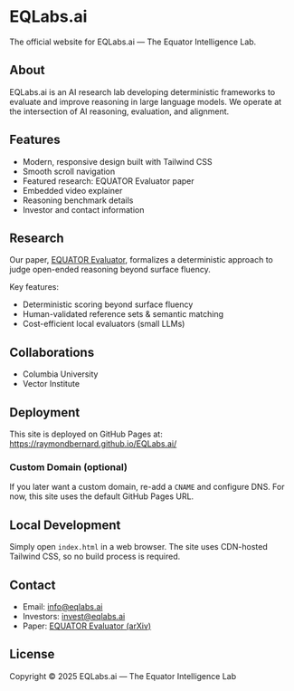 # EQLabs.ai

The official website for EQLabs.ai — The Equator Intelligence Lab.

## About

EQLabs.ai is an AI research lab developing deterministic frameworks to evaluate and improve reasoning in large language models. We operate at the intersection of AI reasoning, evaluation, and alignment.

## Features

- Modern, responsive design built with Tailwind CSS
- Smooth scroll navigation
- Featured research: EQUATOR Evaluator paper
- Embedded video explainer
- Reasoning benchmark details
- Investor and contact information

## Research

Our paper, [EQUATOR Evaluator](https://arxiv.org/abs/2501.00257), formalizes a deterministic approach to judge open-ended reasoning beyond surface fluency.

Key features:
- Deterministic scoring beyond surface fluency
- Human-validated reference sets & semantic matching
- Cost-efficient local evaluators (small LLMs)

## Collaborations

- Columbia University
- Vector Institute

## Deployment

This site is deployed on GitHub Pages at: https://raymondbernard.github.io/EQLabs.ai/

### Custom Domain (optional)

If you later want a custom domain, re-add a `CNAME` and configure DNS. For now, this site uses the default GitHub Pages URL.

## Local Development

Simply open `index.html` in a web browser. The site uses CDN-hosted Tailwind CSS, so no build process is required.

## Contact

- Email: info@eqlabs.ai
- Investors: invest@eqlabs.ai
- Paper: [EQUATOR Evaluator (arXiv)](https://arxiv.org/abs/2501.00257)

## License

Copyright © 2025 EQLabs.ai — The Equator Intelligence Lab

